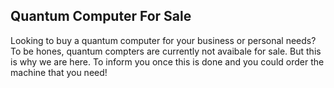 ## Quantum Computer For Sale

Looking to buy a quantum computer for your business or personal needs? To be hones, quantum compters are currently not avaibale for sale. But this is why we are here. To inform you once this is done and you could order the machine that you need!  

